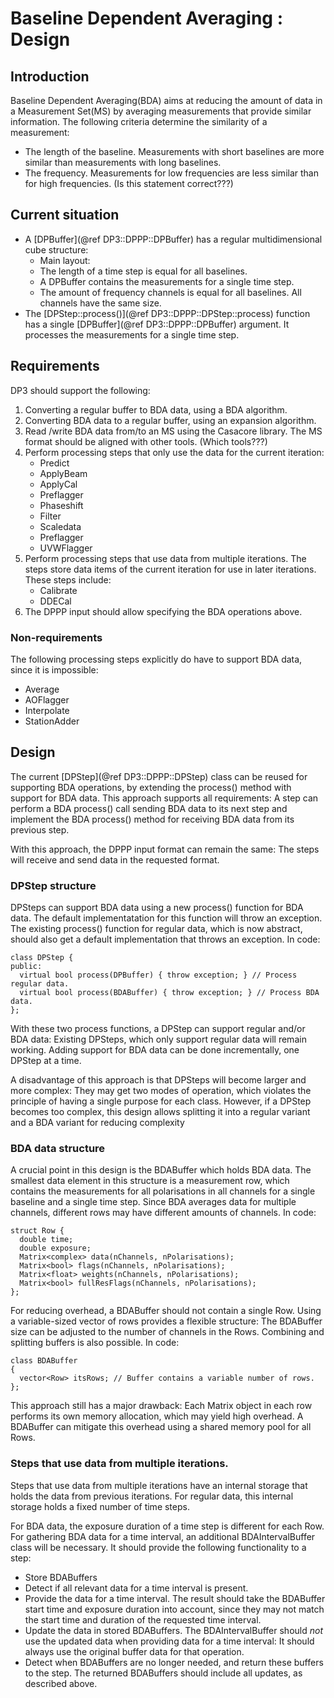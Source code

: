 # Baseline Dependent Averaging : Design

## Introduction
Baseline Dependent Averaging(BDA) aims at reducing the amount of data in a
Measurement Set(MS) by averaging measurements that provide similar information.
The following criteria determine the similarity of a measurement:
- The length of the baseline. Measurements with short baselines are more
  similar than measurements with long baselines.
- The frequency. Measurements for low frequencies are less similar than 
  for high
  frequencies. (Is this statement correct???)

## Current situation

- A [DPBuffer](@ref DP3::DPPP::DPBuffer) has a regular multidimensional
  cube structure:
  - Main layout: 
  - The length of a time step is equal for all baselines.
  - A DPBuffer contains the measurements for a single time step.
  - The amount of frequency channels is equal for all baselines.
    All channels have the same size.
- The [DPStep::process()](@ref DP3::DPPP::DPStep::process) function has a
  single [DPBuffer](@ref DP3::DPPP::DPBuffer) argument. It processes
  the measurements for a single time step.

## Requirements

DP3 should support the following:
1. Converting a regular buffer to BDA data, using a BDA algorithm.
2. Converting BDA data to a regular buffer, using an expansion algorithm.
3. Read /write BDA data from/to an MS using the Casacore library.
   The MS format should be aligned with other tools.
   (Which tools???)
4. Perform processing steps that only use the data for the current iteration:
   - Predict
   - ApplyBeam
   - ApplyCal
   - Preflagger
   - Phaseshift
   - Filter
   - Scaledata
   - Preflagger
   - UVWFlagger
5. Perform processing steps that use data from multiple iterations.
   The steps store data items of the current iteration for
   use in later iterations. These steps include:
   - Calibrate
   - DDECal
6. The DPPP input should allow specifying the BDA operations above.

### Non-requirements

The following processing steps explicitly do have to support BDA data,
since it is impossible:
- Average
- AOFlagger
- Interpolate
- StationAdder

## Design

The current [DPStep](@ref DP3::DPPP::DPStep) class can be reused for supporting
BDA operations, by extending the process() method with support for BDA data.
This approach supports all requirements: A step can perform a BDA process()
call sending BDA data to its next step and implement the BDA process()
method for receiving BDA data from its previous step.

With this approach, the DPPP input format can remain the same: The steps
will receive and send data in the requested format.

### DPStep structure

DPSteps can support BDA data using a new process() function for BDA data.
The default implementatation for this function will throw an exception.
The existing process() function for regular data, which is now abstract,
should also get a default implementation that throws an exception. In code:

    class DPStep {
    public:
      virtual bool process(DPBuffer) { throw exception; } // Process regular data.
      virtual bool process(BDABuffer) { throw exception; } // Process BDA data.
    };

With these two process functions, a DPStep can support
regular and/or BDA data: Existing DPSteps, which only support regular
data will remain working. Adding support for BDA data can be done
incrementally, one DPStep at a time.

A disadvantage of this approach is that DPSteps will become larger and
more complex: They may get two modes of operation, which
violates the principle of having a single purpose for each class.
However, if a DPStep becomes too complex, this design allows
splitting it into a regular variant and a BDA variant for reducing complexity

### BDA data structure

A crucial point in this design is the BDABuffer which holds BDA data.
The smallest data element in this structure is a measurement row, which
contains the measurements for all polarisations in all channels for a single
baseline and a single time step. Since BDA averages data for multiple channels,
different rows may have different amounts of channels. In code:

    struct Row {
      double time;
      double exposure;
      Matrix<complex> data(nChannels, nPolarisations);
      Matrix<bool> flags(nChannels, nPolarisations);
      Matrix<float> weights(nChannels, nPolarisations);
      Matrix<bool> fullResFlags(nChannels, nPolarisations);
    };

For reducing overhead, a BDABuffer should not contain a single Row. Using
a variable-sized vector of rows provides a flexible structure: The BDABuffer
size can be adjusted to the number of channels in the Rows.
Combining and splitting buffers is also possible. In code:

    class BDABuffer
    {
      vector<Row> itsRows; // Buffer contains a variable number of rows.
    };

This approach still has a major drawback: Each Matrix object in each row
performs its own memory allocation, which may yield high overhead.
A BDABuffer can mitigate this overhead using a shared memory pool for all Rows.

### Steps that use data from multiple iterations.

Steps that use data from multiple iterations have an internal storage
that holds the data from previous iterations. For regular data, this internal
storage holds a fixed number of time steps.

For BDA data, the exposure duration of a time step is different for each Row.
For gathering BDA data for a time interval, an additional BDAIntervalBuffer
class will be necessary. It should provide the following functionality
to a step:
- Store BDABuffers
- Detect if all relevant data for a time interval is present.
- Provide the data for a time interval. The result should take
  the BDABuffer start
  time and exposure duration into account, since they may not match the start
  time and duration of the requested time interval.
- Update the data in stored BDABuffers. The BDAIntervalBuffer should *not*
  use the updated data when providing data for a time interval: It should
  always use the original buffer data for that operation.
- Detect when BDABuffers are no longer needed, and return these buffers
  to the step. The returned BDABuffers should include all updates, as
  described above.
